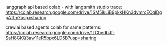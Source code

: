 langgraph api based colab - with langsmith studio trace: [https://colab.research.google.com/drive/1SM5ikLiB9pkkHKn3dvmrcECqlDgpATtm?usp=sharing
](https://colab.research.google.com/drive/1SM5ikLiB9pkkHKn3dvmrcECqlDgpATtm#scrollTo=rU-Tt7b0CRbJ)

crew.ai based agents colab for same patterns: https://colab.research.google.com/drive/1LCbedbJf-SaH8GKQ3aw11eR5bpx6LD5B?usp=sharing
